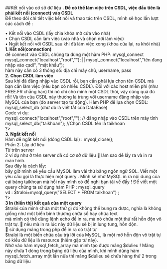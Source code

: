 ##Kết nối vào cơ sở dữ liệu 
<b>. Để có thể làm việc trên CSDL, việc đầu tiên là phải kết nối (connect) vào CSDL </b> <br>
Để theo dõi chi tiết việc kết nối và thao tác trên CSDL, mình sẽ học lần lượt các cách để :<br>

<p>•	Kết nối vào CSDL (lấy chìa khóa mở cửa vào nhà)<br>
•	Chọn CSDL cần làm việc (vào nhà và chọn nơi làm việc)<br>
•	Ngắt kết nối với CSDL sau khi đã làm việc xong (khóa cửa lại, ra khỏi nhà)<br>
<b>1.	Kết nối(connection) </b><br>
để connect vào CSDL chúng ta dùng một hàm PHP: mysql_connect<br>
 mysql_connect("localhost","root","");   || mysql_connect("localhost","tên đang nhập vào csdl", "mật khẩu");<br>
hàm này cần có 3 thông số: địa chỉ máy chủ, username, pass<br>
<b>2.	Chọn CSDL làm việc</b><br>
Sau khi đã đăng nhập vào CSDL rồi, bạn cần phải lựa chọn tên CSDL mà bạn cần làm việc (nếu bạn có nhiều CSDL). Đối với các host miễn phí (như FREE.FR chẳng hạn) thì nó chỉ cho mình một CSDL thôi, vậy cũng quá đủ rồi! Và tên của CSDL này thường là trùng với username đăng nhập vào MySQL của bạn (do server tạo tự động).
Hàm PHP để lựa chọn CSDL: mysql_select_db (chữ db là viết tắt của DataBase)<br>
Code ví dụ:<br>
<?php <br>
mysql_connect("localhost","root",""); // đăng nhập vào CSDL trên máy tính<br>
mysql_select_db("taikhoan"); //Chọn CSDL tên là taikhoan<br>
?><br>
<b>3.	Ngắt kết nối </b><br>
Hàm để ngắt kết nối (đóng CSDL lại) : mysql_close();<br>
Phần 2: Lấy dữ liệu<br>
 Từ trên server<br>
2 ví dụ như ở trên server đã có cơ sở dữ liệu  làm sao để lấy ra và in ra màn hình.<br>
Sau đây là cách lấy:<br>
 bây giờ mình sẽ yêu cầu MySQL làm vài thứ bằng ngôn ngữ SQL. Viết một yêu cầu gọi là thực hiện một query . Mình sẽ nhờ MySQL in ra nội dung của cái bảng taikhoan mà hồi nãy mình có đề nghị bạn tải về đấy !
Để viết một query chúng ta sử dụng hàm PHP : mysql_query<br>
vd : 
<?php <br>
$traloi=mysql_query("SELECT * FROM taikhoan") ;<br>
?><br>
<b>3 In (hiển thị) kết quả của một query</b><br>
 $traloi của mình chứa một thứ gì đó không thể bung ra được, nghĩa là không giống như một biến bình thường chứa số hay chứa text<br> mà mình có thể dùng lệnh echo để in ra, mà nó chứa một thứ rất hỗn độn vô trật tự.
 nếu mà in ra lúc này dữ liệu sẽ bị in lung tung, hỗn độn.<br>
 sử dụng mảng trong php để in ra có trật tự<br>
$traloi là một biến chứa câu trả lời của MySQL, là một mớ hỗn độn vô trật tự có kiểu dữ liệu là resource (hiếm gặp từ này). <br>Nhờ vào hàm mysql_fetch_array mà mình tạo được mảng $dulieu ! Mảng này chứa 1 dòng trong bảng dữ liệu của mình, khi mình dùng hàm mysql_fetch_array một lần nữa thì mảng $dulieu sẽ chứa hàng thứ 2 trong bảng dữ liệu
</p>
